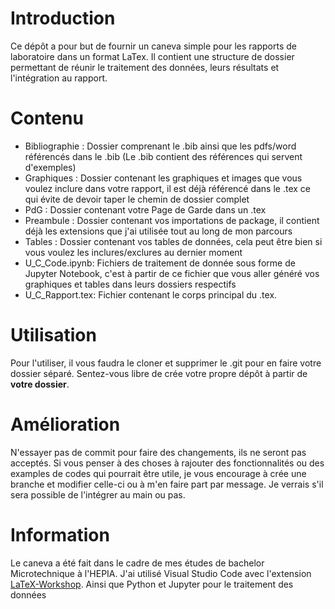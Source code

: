 # Introduction
Ce dépôt a pour but de fournir un caneva simple pour les rapports de laboratoire dans un format LaTex. Il contient une structure de dossier permettant de réunir le traitement des données, leurs résultats et l'intégration au rapport.
# Contenu
* Bibliographie : Dossier comprenant le .bib ainsi que les pdfs/word référencés dans le .bib (Le .bib contient des références qui servent d'exemples)
* Graphiques    : Dossier contenant les graphiques et images que vous voulez inclure dans votre rapport, il est déjà référencé dans le .tex ce qui évite de devoir taper le chemin de dossier complet
* PdG           : Dossier contenant votre Page de Garde dans un .tex
* Preambule     : Dossier contenant vos importations de package, il contient déjà les extensions que j'ai utilisée tout au long de mon parcours
* Tables        : Dossier contenant vos tables de données, cela peut être bien si vous voulez les inclures/exclures au dernier moment
* U_C_Code.ipynb: Fichiers de traitement de donnée sous forme de Jupyter Notebook, c'est à partir de ce fichier que vous aller généré vos graphiques et tables dans leurs dossiers respectifs
* U_C_Rapport.tex: Fichier contenant le corps principal du .tex.
# Utilisation
Pour l'utiliser, il vous faudra le cloner et supprimer le .git pour en faire votre dossier séparé. Sentez-vous libre de crée votre propre dépôt à  partir de **votre dossier**.
# Amélioration
N'essayer pas de commit pour faire des changements, ils ne seront pas acceptés. Si vous penser à des choses à rajouter des fonctionnalités ou des examples de codes qui pourrait être utile, je vous encourage à crée une branche et modifier celle-ci ou à m'en faire part par 
message.
Je verrais s'il sera possible de l'intégrer au main ou pas.
# Information
Le caneva a été fait dans le cadre de mes études de bachelor Microtechnique à l'HEPIA. J'ai utilisé Visual Studio Code avec l'extension [LaTeX-Workshop](https://github.com/James-Yu/LaTeX-Workshop). Ainsi que Python et Jupyter pour le traitement des données
